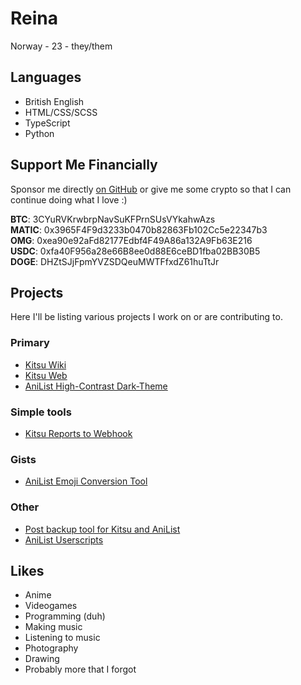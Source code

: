 # Reina
Norway - 23 - they/them

## Languages
- British English
- HTML/CSS/SCSS
- TypeScript
- Python

## Support Me Financially
Sponsor me directly [on GitHub](https://github.com/sponsors/Reinachan) or give me some crypto so that I can continue doing what I love :)

**BTC**: 3CYuRVKrwbrpNavSuKFPrnSUsVYkahwAzs<br>
**MATIC**: 0x3965F4F9d3233b0470b82863Fb102Cc5e22347b3<br>
**OMG**: 0xea90e92aFd82177Edbf4F49A86a132A9Fb63E216<br>
**USDC**: 0xfa40F956a28e66B8ee0d88E6ceBD1fba02BB30B5<br>
**DOGE**: DHZtSJjFpmYVZSDQeuMWTFfxdZ61huTtJr<br>

## Projects
Here I'll be listing various projects I work on or are contributing to.

### Primary
- [Kitsu Wiki](https://github.com/hummingbird-me/kitsu-wiki)
- [Kitsu Web](https://github.com/hummingbird-me/kitsu-web)
- [AniList High-Contrast Dark-Theme](https://github.com/Reinachan/AniList-High-Contrast-Dark-Theme)

### Simple tools
- [Kitsu Reports to Webhook](https://github.com/Reinachan/Kitsu-Reports-Webhook)

### Gists
- [AniList Emoji Conversion Tool](https://gist.github.com/Reinachan/0e2d1b72cb959581f3fac805d9482dbb)

### Other
- [Post backup tool for Kitsu and AniList](https://github.com/Reinachan/anilist-kitsu-posts-to-joplin)
- [AniList Userscripts](https://github.com/Reinachan/Reina-AniList-Userscripts)

## Likes
- Anime
- Videogames
- Programming (duh)
- Making music
- Listening to music
- Photography
- Drawing
- Probably more that I forgot

<!--
**Reinachan/Reinachan** is a ✨ _special_ ✨ repository because its `README.md` (this file) appears on your GitHub profile.

Here are some ideas to get you started:

- 🔭 I’m currently working on ...
- 🌱 I’m currently learning ...
- 👯 I’m looking to collaborate on ...
- 🤔 I’m looking for help with ...
- 💬 Ask me about ...
- 📫 How to reach me: ...
- 😄 Pronouns: ...
- ⚡ Fun fact: ...
-->
